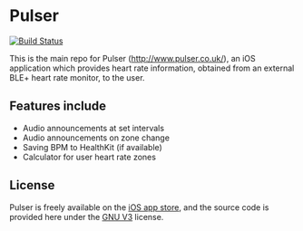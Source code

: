 # Pulser

[![Build Status](https://travis-ci.org/david-mcqueen/Pulser.svg?branch=master)](https://travis-ci.org/david-mcqueen/Pulser)


This is the main repo for Pulser (http://www.pulser.co.uk/), an iOS application which provides heart rate information, obtained from an external BLE+ heart rate monitor, to the user.

## Features include
* Audio announcements at set intervals
* Audio announcements on zone change
* Saving BPM to HealthKit (if available)
* Calculator for user heart rate zones



## License
Pulser is freely available on the [iOS app store](https://itunes.apple.com/us/app/pulser-hear-your-heart/id981645997?ls=1&mt=8), and the source code is provided here under the [GNU V3](http://choosealicense.com/licenses/gpl-3.0/) license.
